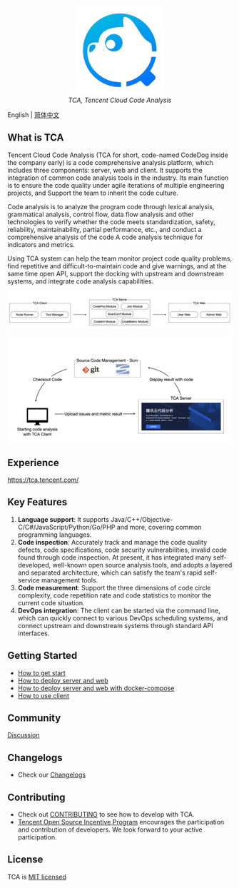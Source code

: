 <p align="center">
    <img src='media/Logo.png' width="200"/>
    <br />
    <em>TCA, Tencent Cloud Code Analysis</em>
</p>

English | [简体中文](README_ZH.md)

## What is TCA
Tencent Cloud Code Analysis (TCA for short, code-named CodeDog inside the company early) is a code comprehensive analysis platform, which includes three components: server, web and client. It supports the integration of common code analysis tools in the industry. Its main function is to ensure the code quality under agile iterations of multiple engineering projects, and Support the team to inherit the code culture.

Code analysis is to analyze the program code through lexical analysis, grammatical analysis, control flow, data flow analysis and other technologies to verify whether the code meets standardization, safety, reliability, maintainability, partial performance, etc., and conduct a comprehensive analysis of the code A code analysis technique for indicators and metrics.

Using TCA system can help the team monitor project code quality problems, find repetitive and difficult-to-maintain code and give warnings, and at the same time open API, support the docking with upstream and downstream systems, and integrate code analysis capabilities.

![组件图](media/Components.png)

![流程图](media/Flow.png)

## Experience
https://tca.tencent.com/
## Key Features
1. **Language support**: It supports Java/C++/Objective-C/C#/JavaScript/Python/Go/PHP and more, covering common programming languages.
2. **Code inspection**: Accurately track and manage the code quality defects, code specifications, code security vulnerabilities, invalid code found through code inspection. At present, it has integrated many self-developed, well-known open source analysis tools, and adopts a layered and separated architecture, which can satisfy the team's rapid self-service management tools.
3. **Code measurement**: Support the three dimensions of code circle complexity, code repetition rate and code statistics to monitor the current code situation.
4. **DevOps integration**: The client can be started via the command line, which can quickly connect to various DevOps scheduling systems, and connect upstream and downstream systems through standard API interfaces.

## Getting Started
- [How to get start](GettingStart(TCA快速入门).pdf)
- [How to deploy server and web](doc/deploy.md)
- [How to deploy server and web with docker-compose](doc/deploy_dc.md)
- [How to use client](doc/client.md)

## Community
[Discussion](https://groups.google.com/g/tencentca)

## Changelogs
- Check our [Changelogs](doc/changelogs.md)

## Contributing
- Check out [CONTRIBUTING](CONTRIBUTING.md) to see how to develop with TCA.
- [Tencent Open Source Incentive Program](https://opensource.tencent.com/contribution) encourages the participation and contribution of developers. We look forward to your active participation.

## License
TCA is [MIT licensed](LICENSE)
